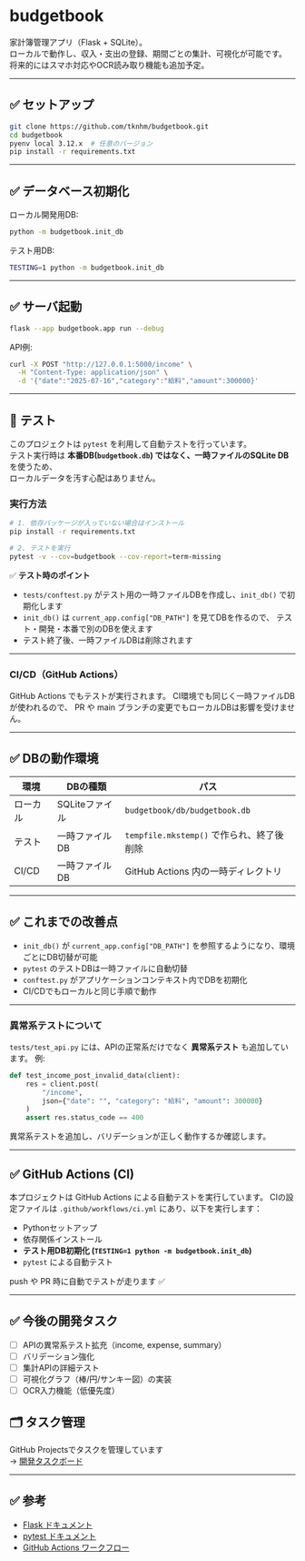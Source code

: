 # budgetbook

家計簿管理アプリ（Flask + SQLite）。  
ローカルで動作し、収入・支出の登録、期間ごとの集計、可視化が可能です。  
将来的にはスマホ対応やOCR読み取り機能も追加予定。

---

## ✅ セットアップ

```bash
git clone https://github.com/tknhm/budgetbook.git
cd budgetbook
pyenv local 3.12.x  # 任意のバージョン
pip install -r requirements.txt
````

---

## ✅ データベース初期化

ローカル開発用DB:

```bash
python -m budgetbook.init_db
```

テスト用DB:

```bash
TESTING=1 python -m budgetbook.init_db
```

---

## ✅ サーバ起動

```bash
flask --app budgetbook.app run --debug
```

API例:

```bash
curl -X POST "http://127.0.0.1:5000/income" \
  -H "Content-Type: application/json" \
  -d '{"date":"2025-07-16","category":"給料","amount":300000}'
```

---

## 🧪 テスト

このプロジェクトは `pytest` を利用して自動テストを行っています。  
テスト実行時は **本番DB(`budgetbook.db`) ではなく、一時ファイルのSQLite DB** を使うため、  
ローカルデータを汚す心配はありません。

### 実行方法

```bash
# 1. 依存パッケージが入っていない場合はインストール
pip install -r requirements.txt

# 2. テストを実行
pytest -v --cov=budgetbook --cov-report=term-missing
````

✅ **テスト時のポイント**

* `tests/conftest.py` がテスト用の一時ファイルDBを作成し、`init_db()` で初期化します
* `init_db()` は `current_app.config["DB_PATH"]` を見てDBを作るので、
  テスト・開発・本番で別のDBを使えます
* テスト終了後、一時ファイルDBは削除されます

---

### CI/CD（GitHub Actions）

GitHub Actions でもテストが実行されます。
CI環境でも同じく一時ファイルDBが使われるので、
PR や main ブランチの変更でもローカルDBは影響を受けません。

---

## ✅ DBの動作環境

| 環境    | DBの種類      | パス                              |
| ----- | ---------- | ------------------------------- |
| ローカル  | SQLiteファイル | `budgetbook/db/budgetbook.db`   |
| テスト   | 一時ファイルDB   | `tempfile.mkstemp()` で作られ、終了後削除 |
| CI/CD | 一時ファイルDB   | GitHub Actions 内の一時ディレクトリ       |

---

## ✅ これまでの改善点

* `init_db()` が `current_app.config["DB_PATH"]` を参照するようになり、環境ごとにDB切替が可能
* `pytest` のテストDBは一時ファイルに自動切替
* `conftest.py` がアプリケーションコンテキスト内でDBを初期化
* CI/CDでもローカルと同じ手順で動作


---

### 異常系テストについて

`tests/test_api.py` には、APIの正常系だけでなく **異常系テスト** も追加しています。
例:

```python
def test_income_post_invalid_data(client):
    res = client.post(
        "/income",
        json={"date": "", "category": "給料", "amount": 300000}
    )
    assert res.status_code == 400
```

異常系テストを追加し、バリデーションが正しく動作するか確認します。

---

## ✅ GitHub Actions (CI)

本プロジェクトは GitHub Actions による自動テストを実行しています。
CIの設定ファイルは `.github/workflows/ci.yml` にあり、以下を実行します：

* Pythonセットアップ
* 依存関係インストール
* **テスト用DB初期化 (`TESTING=1 python -m budgetbook.init_db`)**
* `pytest` による自動テスト

push や PR 時に自動でテストが走ります ✅

---

## ✅ 今後の開発タスク

* [ ] APIの異常系テスト拡充（income, expense, summary）
* [ ] バリデーション強化
* [ ] 集計APIの詳細テスト
* [ ] 可視化グラフ（棒/円/サンキー図）の実装
* [ ] OCR入力機能（低優先度）

## 🗂 タスク管理
GitHub Projectsでタスクを管理しています  
→ [開発タスクボード](https://github.com/users/tknhm/projects/2)

---

## ✅ 参考

* [Flask ドキュメント](https://flask.palletsprojects.com/)
* [pytest ドキュメント](https://docs.pytest.org/)
* [GitHub Actions ワークフロー](https://docs.github.com/ja/actions)
